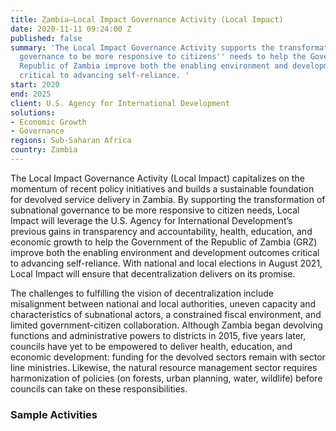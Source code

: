 ```yaml
---
title: Zambia—Local Impact Governance Activity (Local Impact)
date: 2020-11-11 09:24:00 Z
published: false
summary: 'The Local Impact Governance Activity supports the transformation of subnational
  governance to be more responsive to citizens'' needs to help the Government of the
  Republic of Zambia improve both the enabling environment and development outcomes
  critical to advancing self-reliance. '
start: 2020
end: 2025
client: U.S. Agency for International Development
solutions:
- Economic Growth
- Governance
regions: Sub-Saharan Africa
country: Zambia
---
```


The Local Impact Governance Activity (Local Impact) capitalizes on the momentum of recent policy initiatives and builds a sustainable foundation for devolved service delivery in Zambia. By supporting the transformation of subnational governance to be more responsive to citizen needs, Local Impact will leverage the U.S. Agency for International Development’s previous gains in transparency and accountability, health, education, and economic growth to help the Government of the Republic of Zambia (GRZ) improve both the enabling environment and development outcomes critical to advancing self-reliance. With national and local elections in August 2021, Local Impact will ensure that decentralization delivers on its promise.
 
The challenges to fulfilling the vision of decentralization include misalignment between national and local authorities, uneven capacity and characteristics of subnational actors, a constrained fiscal environment, and limited government-citizen collaboration. Although Zambia began devolving functions and administrative powers to districts in 2015, five years later, councils have yet to be empowered to deliver health, education, and economic development: funding for the devolved sectors remain with sector line ministries. Likewise, the natural resource management sector requires harmonization of policies (on forests, urban planning, water, wildlife) before councils can take on these responsibilities.
 
### Sample Activities